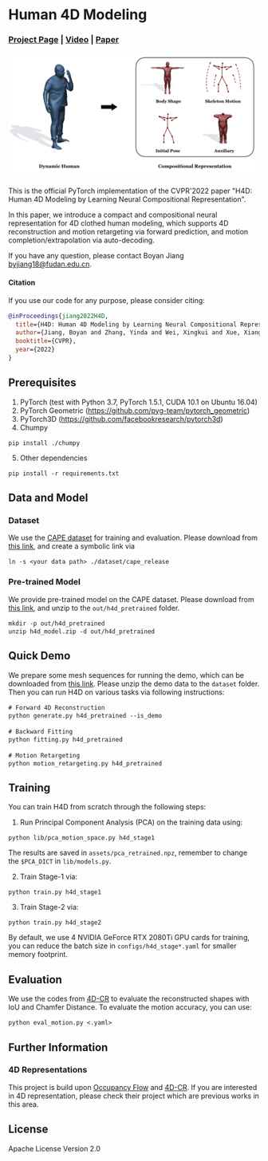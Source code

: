 # Human 4D Modeling

### [Project Page](https://boyanjiang.github.io/H4D/) | [Video](https://youtu.be/ZT_3BsTOY9A) | [Paper](https://arxiv.org/pdf/2203.01247.pdf)

![teaser](assets/teaser.gif)

This is the official PyTorch implementation of the CVPR'2022 paper 
"H4D: Human 4D Modeling by Learning Neural Compositional Representation".

In this paper, we introduce a compact and compositional neural representation for 4D clothed human modeling, 
which supports 4D reconstruction and motion retargeting via forward prediction, 
and motion completion/extrapolation via auto-decoding.

If you have any question, please contact Boyan Jiang  <byjiang18@fudan.edu.cn>.

#### Citation
If you use our code for any purpose, please consider citing:
```bibtex
@inProceedings{jiang2022H4D,
  title={H4D: Human 4D Modeling by Learning Neural Compositional Representation},
  author={Jiang, Boyan and Zhang, Yinda and Wei, Xingkui and Xue, Xiangyang and Fu, Yanwei},
  booktitle={CVPR},
  year={2022}
}
```

## Prerequisites
1. PyTorch (test with Python 3.7, PyTorch 1.5.1, CUDA 10.1 on Ubuntu 16.04)
2. PyTorch Geometric (https://github.com/pyg-team/pytorch_geometric)
3. PyTorch3D (https://github.com/facebookresearch/pytorch3d)
4. Chumpy
```
pip install ./chumpy
```
5. Other dependencies
```
pip install -r requirements.txt
```

## Data and Model
### Dataset
We use the [CAPE dataset](https://cape.is.tuebingen.mpg.de/media/upload/CAPE_paper.pdf) 
for training and evaluation. Please download from [this link](https://cape.is.tue.mpg.de),
and create a symbolic link via
```
ln -s <your data path> ./dataset/cape_release
```


### Pre-trained Model
We provide pre-trained model on the CAPE dataset. 
Please download from [this link](https://drive.google.com/file/d/1nou4Rh6Z1DGWiGy6SsbhSUOqzg8fJ3Wp/view?usp=sharing), 
and unzip to the `out/h4d_pretrained` folder.
```
mkdir -p out/h4d_pretrained
unzip h4d_model.zip -d out/h4d_pretrained
```

## Quick Demo
We prepare some mesh sequences for running the demo, which can be downloaded from [this link](https://drive.google.com/file/d/1Ye8UTSUu32LNm_qYW_FziZlGpaxb6ULl/view?usp=sharing).
Please unzip the demo data to the `dataset` folder. 
Then you can run H4D on various tasks via following instructions:

```
# Forward 4D Reconstruction
python generate.py h4d_pretrained --is_demo

# Backward Fitting
python fitting.py h4d_pretrained

# Motion Retargeting
python motion_retargeting.py h4d_pretrained
```


## Training
You can train H4D from scratch through the following steps:
1. Run Principal Component Analysis (PCA) on the training data using:
```
python lib/pca_motion_space.py h4d_stage1
```
The results are saved in `assets/pca_retrained.npz`,
remember to change the `$PCA_DICT` in `lib/models.py`.

2. Train Stage-1 via:
```
python train.py h4d_stage1
```

3. Train Stage-2 via:
```
python train.py h4d_stage2
```

By default, we use 4 NVIDIA GeForce RTX 2080Ti GPU cards for training,
you can reduce the batch size in `configs/h4d_stage*.yaml` 
for smaller memory footprint.


## Evaluation
We use the codes from [4D-CR](https://github.com/BoyanJIANG/4D-Compositional-Representation)
to evaluate the reconstructed shapes with IoU and Chamfer Distance. 
To evaluate the motion accuracy, you can use:
```
python eval_motion.py <.yaml>
```

## Further Information
### 4D Representations
This project is build upon 
[Occupancy Flow](https://github.com/autonomousvision/occupancy_flow) 
and 
[4D-CR](https://github.com/BoyanJIANG/4D-Compositional-Representation).
If you are interested in 4D representation, please check their project which are previous works in this area.

## License
Apache License Version 2.0